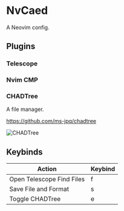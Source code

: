 # NvCaed

A Neovim config.

## Plugins

### Telescope

### Nvim CMP

### CHADTree

A file manager.

https://github.com/ms-jpq/chadtree

![CHADTree](https://i.imgur.com/pyMOfLp.png) 


## Keybinds

| Action | Keybind |
|--------------- | --------------- |
| Open Telescope Find Files | <leader>f |
| Save File and Format | <leader>s |
| Toggle CHADTree | <leader>e |

